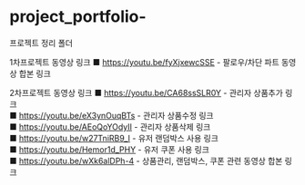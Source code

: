 # project_portfolio-
프로젝트 정리 폴더 

1차프로젝트 동영상 링크
■ https://youtu.be/fyXjxewcSSE - 팔로우/차단 파트 동영상 합본 링크

2차프로젝트 동영상 링크
■ https://youtu.be/CA68ssSLR0Y - 관리자 상품추가 링크 <br />
■ https://youtu.be/eX3ynOuqBTs - 관리자 상품수정 링크 <br />
■ https://youtu.be/AEoQoYOdyII - 관리자 상품삭제 링크 <br />
■ https://youtu.be/w27TniRB9_I - 유저 랜덤박스 사용 링크  <br />
■ https://youtu.be/Hemor1d_PHY - 유저 쿠폰 사용 링크  <br /> 
■ https://youtu.be/wXk6alDPh-4 - 상품관리, 랜덤박스, 쿠폰 관련 동영상 합본 링크
